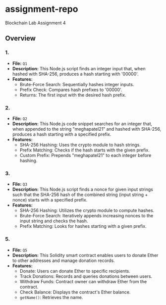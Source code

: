 # assignment-repo
Blockchain Lab Assignment 4

## Overview

### 1. 
- **File:** `Q1`
- **Description:** This Node.js script finds an integer input that, when hashed with SHA-256, produces a hash starting with '00000'.
- **Features:**
  - Brute-Force Search: Sequentially hashes integer inputs.
  - Prefix Check: Compares hash prefixes to '00000'.
  - Returns: The first input with the desired hash prefix.

### 2. 
- **File:** `Q2`
- **Description:** This Node.js code snippet searches for an integer that, when appended to the string "meghapatel21" and hashed with SHA-256, produces a hash starting with a specified prefix.
- **Features:**
  - SHA-256 Hashing: Uses the crypto module to hash strings.
  - Prefix Matching: Checks if the hash starts with the given prefix.
  - Custom Prefix: Prepends "meghapatel21" to each integer before hashing.

### 3. 
- **File:** `Q3`
- **Description:** This Node.js script finds a nonce for given input strings such that the SHA-256 hash of the combined string (input string + nonce) starts with a specified prefix.
- **Features:**
  - SHA-256 Hashing: Utilizes the crypto module to compute hashes.
  - Brute-Force Search: Iteratively appends increasing nonces to the input string and checks the hash.
  - Prefix Matching: Looks for hashes starting with a given prefix.

### 5. 
- **File:** `Q5`
- **Description:** This Solidity smart contract enables users to donate Ether to other addresses and manage donation records.
- **Features:**
  - Donate: Users can donate Ether to specific recipients.
  - Track Donations: Records and queries donations between users.
  - Withdraw Funds: Contract owner can withdraw Ether from the contract.
  - Check Balance: Displays the contract's Ether balance.
  - `getName()`: Retrieves the name.

